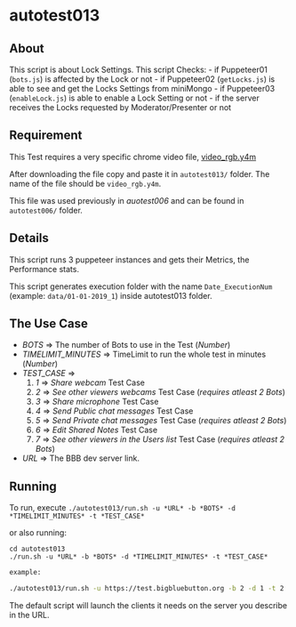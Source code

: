 # autotest013

## About

This script is about Lock Settings.
This script Checks:
    - if Puppeteer01 (`bots.js`) is affected by the Lock or not
    - if Puppeteer02 (`getLocks.js`) is able to see and get the Locks Settings from miniMongo
    - if Puppeteer03 (`enableLock.js`) is able to enable a Lock Setting or not
    - if the server receives the Locks requested by Moderator/Presenter or not

## Requirement

This Test requires a very specific chrome video file,
[video_rgb.y4m](https://docs.google.com/uc?export=download&id=1I1ehFgKUraSCqCbB4VpxG5KkxQ1o7dKZ)

After downloading the file copy and paste it in `autotest013/` folder.
The name of the file should be `video_rgb.y4m`.

This file was used previously in *auotest006* and can be found in `autotest006/` folder. 

## Details

This script runs 3 puppeteer instances and gets their Metrics, the Performance stats.

This script generates execution folder with the name `Date_ExecutionNum` (example: `data/01-01-2019_1`) inside autotest013 folder.

## The Use Case

- *BOTS* => The number of Bots to use in the Test (_Number_)
- *TIMELIMIT_MINUTES* => TimeLimit to run the whole test in minutes (_Number_)
- *TEST_CASE* =>
    1. *1* => *Share webcam* Test Case 
    2. *2* => *See other viewers webcams* Test Case (_requires atleast 2 Bots_)
    3. *3* => *Share microphone* Test Case
    4. *4* => *Send Public chat messages* Test Case
    5. *5* => *Send Private chat messages* Test Case (_requires atleast 2 Bots_)
    6. *6* => *Edit Shared Notes* Test Case
    7. *7* => *See other viewers in the Users list* Test Case (_requires atleast 2 Bots_)
- *URL* => The BBB dev server link.

## Running

To run, execute `./autotest013/run.sh -u *URL* -b *BOTS* -d *TIMELIMIT_MINUTES* -t *TEST_CASE*` 

or also running: 

```
cd autotest013
./run.sh -u *URL* -b *BOTS* -d *TIMELIMIT_MINUTES* -t *TEST_CASE*
```

~~~bash
example: 

./autotest013/run.sh -u https://test.bigbluebutton.org -b 2 -d 1 -t 2
~~~

The default script will launch the clients it needs on the server you describe in the URL.